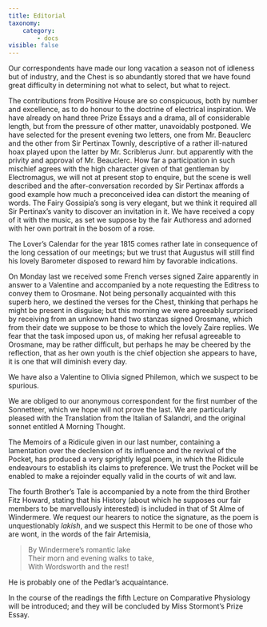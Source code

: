 ```yaml
---
title: Editorial
taxonomy:
    category:
        - docs
visible: false
---
```


Our correspondents have made our long vacation a season not of idleness but of industry, and the Chest is so abundantly stored that we have found great difficulty in determining not what to select, but what to reject.

The contributions from Positive House are so conspicuous, both by number and excellence, as to do honour to the doctrine of electrical inspiration. We have already on hand three Prize Essays and a drama, all of considerable length, but from the pressure of other matter, unavoidably postponed. We have selected for the present evening two letters, one from Mr. Beauclerc and the other from Sir Pertinax Townly, descriptive of a rather ill-natured hoax played upon the latter by Mr. Scriblerus Junr. but apparently with the privity and approval of Mr. Beauclerc. How far a participation in such mischief agrees with the high character given of that gentleman by Electromagus, we will not at present stop to enquire, but the scene is well described and the after-conversation recorded by Sir Pertinax affords a good example how much a preconceived idea can distort the meaning of words. The Fairy Gossipia’s song is very elegant, but we think it required all Sir Pertinax’s vanity to discover an invitation in it. We have received a copy of it with the music, as set we suppose by the fair Authoress and adorned with her own portrait in the bosom of a rose.

The Lover’s Calendar for the year 1815 comes rather late in consequence of the long cessation of our meetings; but we trust that Augustus will still find his lovely Barometer disposed to reward him by favorable indications.

On Monday last we received some French verses signed Zaire apparently in answer to a Valentine and accompanied by a note requesting the Editress to convey them to Orosmane. Not being personally acquainted with this superb hero, we destined the verses for the Chest, thinking that perhaps he might be present in disguise; but this morning we were agreeably surprised by receiving from an unknown hand two stanzas signed Orosmane, which from their date we suppose to be those to which the lovely Zaire replies. We fear that the task imposed upon us, of making her refusal agreeable to Orosmane, may be rather difficult, but perhaps he may be cheered by the reflection, that as her own youth is the chief objection she appears to have, it is one that will diminish every day.

We have also a Valentine to Olivia signed Philemon, which we suspect to be spurious.

We are obliged to our anonymous correspondent for the first number of the Sonnetteer, which we hope will not prove the last. We are particularly pleased with the Translation from the Italian of Salandri, and the original sonnet entitled A Morning Thought.

The Memoirs of a Ridicule given in our last number, containing a lamentation over the declension of its influence and the revival of the Pocket, has produced a very sprightly legal poem, in which the Ridicule endeavours to establish its claims to preference. We trust the Pocket will be enabled to make a rejoinder equally valid in the courts of wit and law.

The fourth Brother’s Tale is accompanied by a note from the third Brother Fitz Howard, stating that his History (about which he supposes our fair members to be marvellously interested) is included in that of St Alme of Windermere. We request our hearers to notice the signature, as the poem is unquestionably *lakish*, and we suspect this Hermit to be one of those who are wont, in the words of the fair Artemisia,

> By Windermere’s romantic lake  
> Their morn and evening walks to take,  
> With Wordsworth and the rest!

He is probably one of the Pedlar’s acquaintance.

In the course of the readings the fifth Lecture on Comparative Physiology will be introduced; and they will be concluded by Miss Stormont’s Prize Essay.